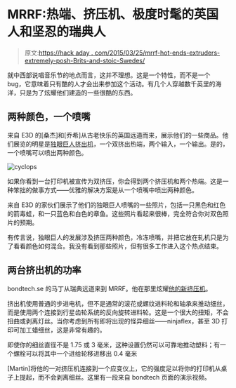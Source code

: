 # MRRF:热端、挤压机、极度时髦的英国人和坚忍的瑞典人

> 原文:[https://hack aday . com/2015/03/25/mrrf-hot-ends-extruders-extremely-posh-Brits-and-stoic-Swedes/](https://hackaday.com/2015/03/25/mrrf-hot-ends-extruders-extremely-posh-brits-and-stoic-swedes/)

就中西部说唱音乐节的地点而言，这并不理想。这是一个特性，而不是一个 bug，它意味着只有酷的人才会出来参加这个活动。有几个人穿越数千英里的海洋，只是为了炫耀他们建造的一些很酷的东西。

## 两种颜色，一个喷嘴

来自 E3D 的[桑杰]和[乔希]从古老快乐的英国远道而来，展示他们的一些商品。他们展览的明星是[独眼巨人挤出机](http://e3d-online.com/Multi-Extrusion/Cyclops)，一个双挤出热端，两个输入，一个输出。是的，一个喷嘴可以喷出两种颜色。

![cyclops](../Images/da60e4493271c158dc1a9e18e11b4ade.png)

如果你看到一台打印机被宣传为双挤压，你会得到两个挤压机和两个热端。这是一种笨拙的做事方式——优雅的解决方案是从一个喷嘴中喷出两种颜色。

来自 E3D 的家伙们展示了他们的独眼巨人喷嘴的一些照片，包括一只黑色和红色的箭毒蛙，和一只蓝色和白色的章鱼。这些照片看起来很棒，完全符合你对双色照片的预期。

有传言说，独眼巨人的发展涉及挤压两种颜色，冷冻喷嘴，并把它放在轧机只是为了看看颜色如何混合。我没有看到那些照片，但有很多工作进入这个热点结束。

## 两台挤出机的功率

bondtech.se 的马丁从瑞典远道来到 MRRF。他在那里炫耀[他的新挤压机](http://www.bondtech.se/?page_id=8)。

挤出机使用普通的步进电机，但不是通常的滚花或螺纹进料轮和轴承来推动细丝，而是使用两个连接到行星齿轮系统的反向旋转进料轮。这是一个很大的扭矩，不会扭曲或剥离灯丝。当你考虑到所有即将出现的怪异细丝——ninjaflex，甚至 3D 打印可加工蜡细丝，这是非常有趣的。

即使你的细丝直径不是 1.75 或 3 毫米，这种设置仍然可以可靠地推动塑料；有一个螺栓可以将其中一个进给轮移进移出 0.4 毫米

[Martin]将他的一对挤压机连接到一个应变仪上，它的强度足以将你的打印机从桌子上提起，而不会剥离细丝。这里有一段来自 bondtech 页面的演示视频。